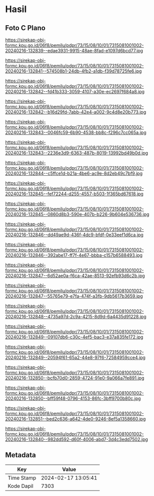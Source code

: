 # Hasil

## Foto C Plano

https://sirekap-obj-formc.kpu.go.id/06f8/pemilu/pdpr/73/15/08/10/01/7315081001002-20240216-132839--edae3931-9915-48ae-8fad-e1097d6bcd77.jpg

https://sirekap-obj-formc.kpu.go.id/06f8/pemilu/pdpr/73/15/08/10/01/7315081001002-20240216-132841--574508b1-24db-4fb2-a1db-f39d78725fe6.jpg

https://sirekap-obj-formc.kpu.go.id/06f8/pemilu/pdpr/73/15/08/10/01/7315081001002-20240216-132842--fd41b333-3059-4107-a30e-ec2697f684a8.jpg

https://sirekap-obj-formc.kpu.go.id/06f8/pemilu/pdpr/73/15/08/10/01/7315081001002-20240216-132842--b16d29fd-7abb-42e4-a002-9c4d8e20b773.jpg

https://sirekap-obj-formc.kpu.go.id/06f8/pemilu/pdpr/73/15/08/10/01/7315081001002-20240216-132843--0046fc59-6b90-4538-bb8c-f296c7cc065a.jpg

https://sirekap-obj-formc.kpu.go.id/06f8/pemilu/pdpr/73/15/08/10/01/7315081001002-20240216-132843--2236e3d9-6363-487b-8019-13992bd49b0d.jpg

https://sirekap-obj-formc.kpu.go.id/06f8/pemilu/pdpr/73/15/08/10/01/7315081001002-20240216-132844--c5ffce1d-b21a-4be6-ac9e-8d2eb49c7bf9.jpg

https://sirekap-obj-formc.kpu.go.id/06f8/pemilu/pdpr/73/15/08/10/01/7315081001002-20240216-132845--fef72244-d255-4557-b503-1f365bd67618.jpg

https://sirekap-obj-formc.kpu.go.id/06f8/pemilu/pdpr/73/15/08/10/01/7315081001002-20240216-132845--0860d8b3-590e-407b-b226-9b604e536736.jpg

https://sirekap-obj-formc.kpu.go.id/06f8/pemilu/pdpr/73/15/08/10/01/7315081001002-20240216-132846--dd49ae9d-436f-4dc9-bfdf-0e33eef1d6ca.jpg

https://sirekap-obj-formc.kpu.go.id/06f8/pemilu/pdpr/73/15/08/10/01/7315081001002-20240216-132846--392abe17-ff7f-4e67-bbba-c157b6588493.jpg

https://sirekap-obj-formc.kpu.go.id/06f8/pemilu/pdpr/73/15/08/10/01/7315081001002-20240216-132847--6d52ae0a-f6ca-42ae-8513-92efb93d6c2b.jpg

https://sirekap-obj-formc.kpu.go.id/06f8/pemilu/pdpr/73/15/08/10/01/7315081001002-20240216-132847--55765e79-e7fa-474f-a3fb-9db5617b3659.jpg

https://sirekap-obj-formc.kpu.go.id/06f8/pemilu/pdpr/73/15/08/10/01/7315081001002-20240216-132848--4735a97d-2c9a-4215-8d9d-6a4435d91228.jpg

https://sirekap-obj-formc.kpu.go.id/06f8/pemilu/pdpr/73/15/08/10/01/7315081001002-20240216-132849--09107db6-c30c-4ef5-bac3-e37a835fe172.jpg

https://sirekap-obj-formc.kpu.go.id/06f8/pemilu/pdpr/73/15/08/10/01/7315081001002-20240216-132849--20594f61-65a2-44e8-97f6-72584959cce4.jpg

https://sirekap-obj-formc.kpu.go.id/06f8/pemilu/pdpr/73/15/08/10/01/7315081001002-20240216-132850--bcfb70d0-2859-4724-91e0-9a066a7fe891.jpg

https://sirekap-obj-formc.kpu.go.id/06f8/pemilu/pdpr/73/15/08/10/01/7315081001002-20240216-132850--bff59f48-0796-4153-86fc-3bff9700b80c.jpg

https://sirekap-obj-formc.kpu.go.id/06f8/pemilu/pdpr/73/15/08/10/01/7315081001002-20240216-132851--bed2c636-a642-4de0-9246-8ef5a1358660.jpg

https://sirekap-obj-formc.kpu.go.id/06f8/pemilu/pdpr/73/15/08/10/01/7315081001002-20240216-132840--982dd592-d60f-4006-abd7-3d4c3edd7502.jpg


## Metadata

| Key        | Value               |
| ---------- | ------------------- |
| Time Stamp | 2024-02-17 13:05:41 |
| Kode Dapil | 7303                |



